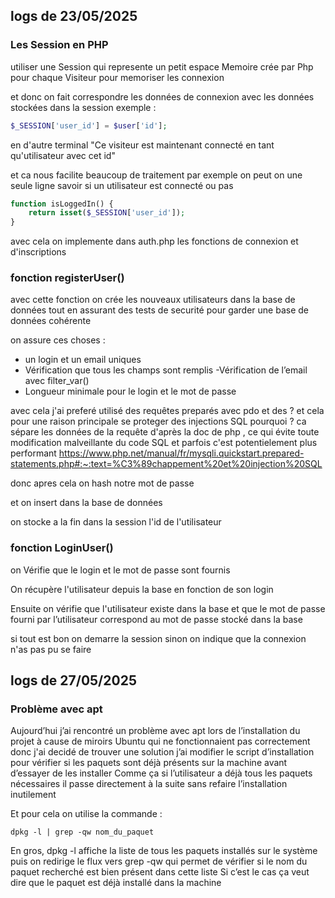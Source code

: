 ## logs de 23/05/2025

### Les Session en PHP
utiliser une Session qui represente un petit espace Memoire crée par Php pour chaque Visiteur pour memoriser les connexion

et donc on fait correspondre les données de connexion avec les données stockées dans la session 
exemple : 
```php
$_SESSION['user_id'] = $user['id'];
```
en d'autre terminal "Ce visiteur est maintenant connecté en tant qu'utilisateur avec cet id"

et ca nous facilite beaucoup de traitement par exemple on peut on une seule ligne savoir si un utilisateur est connecté ou pas
```php
function isLoggedIn() {
    return isset($_SESSION['user_id']);
}
```

avec cela on implemente dans auth.php les fonctions de connexion et d'inscriptions 

### fonction registerUser()
avec cette fonction on crée les nouveaux utilisateurs dans la base de données tout en assurant des tests de securité pour garder une base de données cohérente 

on assure ces  choses : 
- un login et un email uniques
- Vérification que tous les champs sont remplis
-Vérification de l’email avec filter_var()
- Longueur minimale pour le login et le mot de passe

avec cela j'ai preferé utilisé des requêtes preparés avec  pdo et des ? et cela pour une raison principale se proteger des injections SQL 
pourquoi ? ca sépare  les données de la requête d'après la doc de php , ce qui évite toute modification malveillante du code SQL et parfois c'est potentielement plus performant 
https://www.php.net/manual/fr/mysqli.quickstart.prepared-statements.php#:~:text=%C3%89chappement%20et%20injection%20SQL

donc apres cela on hash notre mot de passe 

et on insert dans la base de données 

on stocke a la fin dans la session l'id de l'utilisateur 

### fonction LoginUser()
on Vérifie que le login et le mot de passe sont fournis

On récupère l'utilisateur depuis la base en fonction de son login

Ensuite on vérifie que l'utilisateur existe dans la base et que le  mot de passe fourni par l’utilisateur correspond au mot de passe stocké dans la base 

si tout est bon on demarre la session sinon on indique que la connexion n'as pas pu se faire 

## logs de 27/05/2025

### Problème avec apt
Aujourd’hui j’ai rencontré un problème avec apt lors de l’installation du projet à cause de miroirs Ubuntu qui ne fonctionnaient pas correctement donc j'ai decidé de trouver une solution j’ai  modifier le script d’installation pour vérifier si les paquets sont déjà présents sur la machine avant d’essayer de les installer 
Comme ça si l’utilisateur a déjà tous les paquets nécessaires il passe directement à la suite sans refaire l’installation inutilement

Et pour cela on utilise la commande :

```dpkg -l | grep -qw nom_du_paquet```

En gros, dpkg -l affiche la liste de tous les paquets installés sur le système puis on redirige le flux vers grep -qw qui permet de vérifier si le nom du paquet recherché est bien présent dans cette liste Si c’est le cas ça veut dire que le paquet est déjà installé dans la machine 